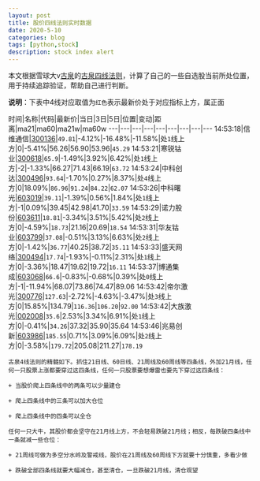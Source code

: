 ```yaml
---
layout: post
title: 股价四线法则实时数据
date: 2020-5-10
categories: blog
tags: [python,stock]
description: stock index alert
---
```



本文根据雪球大v[古泉](https://xueqiu.com/u/7148646888)的[古泉四线法则](https://xueqiu.com/7148646888/130498192)，计算了自己的一些自选股当前所处位置，用于持续追踪验证，帮助自己进行判断。

**说明**：下表中4线对应取值为`红色`表示最新价处于对应指标上方，属正面

时间|名称|代码|最新价|当日|3日|5日|位置|变动|距离|ma21|ma60|ma21w|ma60w
---|---|---|---|---|---|---|---|---
14:53:18|信维通信|[300136](https://xueqiu.com/S/SZ300136)|`49.81`|-4.12%|-16.48%|-11.58%|处`1`线上方|0|-5.41%|56.26|56.90|53.96|`45.29`
14:53:21|寒锐钴业|[300618](https://xueqiu.com/S/SZ300618)|`65.9`|-1.49%|3.92%|6.42%|处`1`线上方|-2|-1.33%|66.27|71.43|66.19|`63.72`
14:53:24|中科创达|[300496](https://xueqiu.com/S/SZ300496)|`93.64`|-1.70%|0.27%|8.37%|处`4`线上方|0|18.09%|`86.96`|`91.24`|`84.22`|`62.07`
14:53:26|中科曙光|[603019](https://xueqiu.com/S/SH603019)|`39.11`|-1.39%|0.56%|1.84%|处`1`线上方|-1|0.09%|39.45|42.98|41.70|`33.59`
14:53:29|诺力股份|[603611](https://xueqiu.com/S/SH603611)|`18.81`|-3.34%|3.51%|5.42%|处`2`线上方|0|-4.59%|`18.73`|21.16|20.69|`18.54`
14:53:31|华友钴业|[603799](https://xueqiu.com/S/SH603799)|`37.08`|-0.51%|3.13%|6.63%|处`2`线上方|0|-1.42%|`36.77`|40.25|38.72|`35.11`
14:53:33|盛天网络|[300494](https://xueqiu.com/S/SZ300494)|`17.74`|-1.93%|-0.11%|2.31%|处`1`线上方|0|-3.36%|18.47|19.62|19.72|`16.11`
14:53:37|博通集成|[603068](https://xueqiu.com/S/SH603068)|`66.6`|-0.83%|-0.68%|0.39%|处`0`线上方|-1|-11.94%|68.07|73.86|74.47|89.06
14:53:42|帝尔激光|[300776](https://xueqiu.com/S/SZ300776)|`127.63`|-2.72%|-4.63%|-3.47%|处`3`线上方|0|15.85%|134.79|`116.36`|`106.20`|`92.00`
14:53:42|大族激光|[002008](https://xueqiu.com/S/SZ002008)|`35.6`|2.53%|3.34%|6.91%|处`1`线上方|0|-0.41%|`34.26`|37.32|35.90|35.64
14:53:46|兆易创新|[603986](https://xueqiu.com/S/SH603986)|`185.55`|0.71%|3.09%|6.09%|处`2`线上方|0|-3.58%|`179.72`|205.08|211.27|`178.19`

```
古泉4线法则的精髓如下。抓住21日线、60日线、21周线及60周线等四条线，外加21月线，任何一只股票上涨都要穿过这四条线，任何一只股票要想爆雷也要先下穿过这四条线：

+ 当股价爬上四条线中的两条可以少量建仓

+ 爬上四条线中的三条可以加大仓位

+ 爬上四条线中的四条可以全仓

任何一只大牛，其股价都会坚守在21月线上方，不会轻易跌破21月线；相反，每跌破四条线中一条就减一些仓位：

+ 21周线可做为多空分水岭及警戒线，股价在21周线及60周线下方就要十分慎重，多看少做

+ 跌破全部四条线就要大幅减仓，甚至清仓，一旦跌破21月线，清仓观望
```